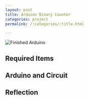 ```yaml
---
layout: post
title: Arduino Binary Counter
categories: project
permalink: /:categories/:title.html

---
```


![Finished Arduino](/ritish_blog/images/binaryarduino.jpg)

## Required Items

## Arduino and Circuit

## Reflection






